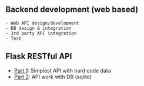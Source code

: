 ## Backend development (web based)

```
- Web API design/development 
- DB design & integration 
- 3rd party API integration
- Test
``` 

## Flask RESTful API 
- [Part 1](https://github.com/yennanliu/web_development/tree/master/backend_apps_web_based/flask/RESTful_api_part1): Simplest API with hard code data 
- [Part 2](https://github.com/yennanliu/web_development/tree/master/backend_apps_web_based/flask/RESTful_api_part2): API work with DB (sqlite)
